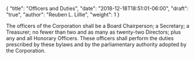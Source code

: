 {
	"title": "Officers and Duties",
	"date": "2018-12-18T18:51:01-06:00",
	"draft": "true",
	"author": "Reuben L. Lillie",
	"weight": 1
}

The officers of the Corporation shall be a Board Chairperson; a Secretary; a Treasurer; no fewer than two and as many as twenty-two Directors; plus any and all Honorary Officers. These officers shall perform the duties prescribed by these bylaws and by the parliamentary authority adopted by the Corporation.
